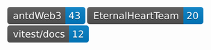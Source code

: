 <img src="./ant-design-web3.svg" />
<img src="./leetcode-practice.svg" />
<img src="./docs-cn.svg" />
